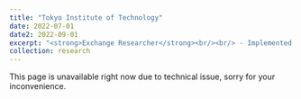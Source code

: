 ```yaml
---
title: "Tokyo Institute of Technology"
date: 2022-07-01
date2: 2022-09-01
excerpt: "<strong>Exchange Researcher</strong><br/><br/> - Implemented formation control and control barrier function (CBF) to synchronize drone swarm while interacting with human. <br/> - Developed a virtual reality interface using Unity to receive command execution from human operator’s hand movement and receive feedback visualization through a head-mounted display. <br/> - Conducted individual research project under the supervision of Assoc. Prof. Takeshi Hatanaka. <br/> <img src='/images/about_images/tokyo8.gif' width='400' height='400'>"
collection: research
---
```

This page is unavailable right now due to technical issue, sorry for your inconvenience.
